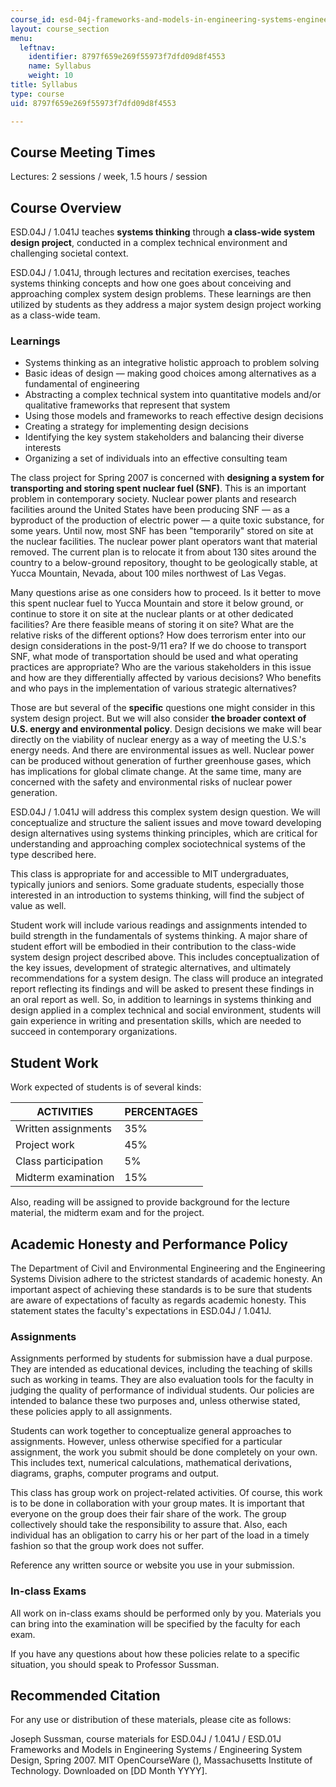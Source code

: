 ```yaml
---
course_id: esd-04j-frameworks-and-models-in-engineering-systems-engineering-system-design-spring-2007
layout: course_section
menu:
  leftnav:
    identifier: 8797f659e269f55973f7dfd09d8f4553
    name: Syllabus
    weight: 10
title: Syllabus
type: course
uid: 8797f659e269f55973f7dfd09d8f4553

---
```


Course Meeting Times
--------------------

Lectures: 2 sessions / week, 1.5 hours / session

Course Overview
---------------

ESD.04J / 1.041J teaches **systems thinking** through **a class-wide system design project**, conducted in a complex technical environment and challenging societal context.

ESD.04J / 1.041J, through lectures and recitation exercises, teaches systems thinking concepts and how one goes about conceiving and approaching complex system design problems. These learnings are then utilized by students as they address a major system design project working as a class-wide team.

### Learnings

*   Systems thinking as an integrative holistic approach to problem solving
*   Basic ideas of design — making good choices among alternatives as a fundamental of engineering
*   Abstracting a complex technical system into quantitative models and/or qualitative frameworks that represent that system
*   Using those models and frameworks to reach effective design decisions
*   Creating a strategy for implementing design decisions
*   Identifying the key system stakeholders and balancing their diverse interests
*   Organizing a set of individuals into an effective consulting team

The class project for Spring 2007 is concerned with **designing a system for transporting and storing spent nuclear fuel (SNF)**. This is an important problem in contemporary society. Nuclear power plants and research facilities around the United States have been producing SNF — as a byproduct of the production of electric power — a quite toxic substance, for some years. Until now, most SNF has been "temporarily" stored on site at the nuclear facilities. The nuclear power plant operators want that material removed. The current plan is to relocate it from about 130 sites around the country to a below-ground repository, thought to be geologically stable, at Yucca Mountain, Nevada, about 100 miles northwest of Las Vegas.

Many questions arise as one considers how to proceed. Is it better to move this spent nuclear fuel to Yucca Mountain and store it below ground, or continue to store it on site at the nuclear plants or at other dedicated facilities? Are there feasible means of storing it on site? What are the relative risks of the different options? How does terrorism enter into our design considerations in the post-9/11 era? If we do choose to transport SNF, what mode of transportation should be used and what operating practices are appropriate? Who are the various stakeholders in this issue and how are they differentially affected by various decisions? Who benefits and who pays in the implementation of various strategic alternatives?

Those are but several of the **specific** questions one might consider in this system design project. But we will also consider **the broader context of U.S. energy and environmental policy**. Design decisions we make will bear directly on the viability of nuclear energy as a way of meeting the U.S.'s energy needs. And there are environmental issues as well. Nuclear power can be produced without generation of further greenhouse gases, which has implications for global climate change. At the same time, many are concerned with the safety and environmental risks of nuclear power generation.

ESD.04J / 1.041J will address this complex system design question. We will conceptualize and structure the salient issues and move toward developing design alternatives using systems thinking principles, which are critical for understanding and approaching complex sociotechnical systems of the type described here.

This class is appropriate for and accessible to MIT undergraduates, typically juniors and seniors. Some graduate students, especially those interested in an introduction to systems thinking, will find the subject of value as well.

Student work will include various readings and assignments intended to build strength in the fundamentals of systems thinking. A major share of student effort will be embodied in their contribution to the class-wide system design project described above. This includes conceptualization of the key issues, development of strategic alternatives, and ultimately recommendations for a system design. The class will produce an integrated report reflecting its findings and will be asked to present these findings in an oral report as well. So, in addition to learnings in systems thinking and design applied in a complex technical and social environment, students will gain experience in writing and presentation skills, which are needed to succeed in contemporary organizations.

Student Work
------------

Work expected of students is of several kinds:

| ACTIVITIES | PERCENTAGES |
| --- | --- |
| Written assignments | 35% |
| Project work | 45% |
| Class participation | 5% |
| Midterm examination | 15% 

  

Also, reading will be assigned to provide background for the lecture material, the midterm exam and for the project.

Academic Honesty and Performance Policy
---------------------------------------

The Department of Civil and Environmental Engineering and the Engineering Systems Division adhere to the strictest standards of academic honesty. An important aspect of achieving these standards is to be sure that students are aware of expectations of faculty as regards academic honesty. This statement states the faculty's expectations in ESD.04J / 1.041J.

### Assignments

Assignments performed by students for submission have a dual purpose. They are intended as educational devices, including the teaching of skills such as working in teams. They are also evaluation tools for the faculty in judging the quality of performance of individual students. Our policies are intended to balance these two purposes and, unless otherwise stated, these policies apply to all assignments.

Students can work together to conceptualize general approaches to assignments. However, unless otherwise specified for a particular assignment, the work you submit should be done completely on your own. This includes text, numerical calculations, mathematical derivations, diagrams, graphs, computer programs and output.

This class has group work on project-related activities. Of course, this work is to be done in collaboration with your group mates. It is important that everyone on the group does their fair share of the work. The group collectively should take the responsibility to assure that. Also, each individual has an obligation to carry his or her part of the load in a timely fashion so that the group work does not suffer.

Reference any written source or website you use in your submission.

### In-class Exams

All work on in-class exams should be performed only by you. Materials you can bring into the examination will be specified by the faculty for each exam.

If you have any questions about how these policies relate to a specific situation, you should speak to Professor Sussman.

Recommended Citation
--------------------

For any use or distribution of these materials, please cite as follows:

Joseph Sussman, course materials for ESD.04J / 1.041J / ESD.01J Frameworks and Models in Engineering Systems / Engineering System Design, Spring 2007. MIT OpenCourseWare (), Massachusetts Institute of Technology. Downloaded on \[DD Month YYYY\].
